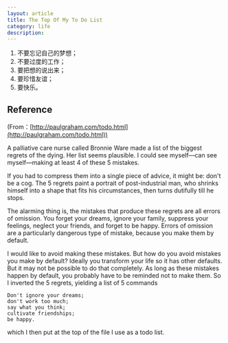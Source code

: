 ```yaml
---
layout: article
title: The Top Of My To Do List
category: life
description: 
---
```


1. 不要忘记自己的梦想；  
2. 不要过度的工作；  
3. 要把想的说出来；  
4. 要珍惜友谊；  
5. 要快乐。  

## Reference

(From：[http://paulgraham.com/todo.html](http://paulgraham.com/todo.html))

A palliative care nurse called Bronnie Ware made a list of the biggest regrets of the dying. Her list seems plausible. I could see myself—can see myself—making at least 4 of these 5 mistakes.

If you had to compress them into a single piece of advice, it might be: don't be a cog. The 5 regrets paint a portrait of post-industrial man, who shrinks himself into a shape that fits his circumstances, then turns dutifully till he stops.

The alarming thing is, the mistakes that produce these regrets are all errors of omission. You forget your dreams, ignore your family, suppress your feelings, neglect your friends, and forget to be happy. Errors of omission are a particularly dangerous type of mistake, because you make them by default.

I would like to avoid making these mistakes. But how do you avoid mistakes you make by default? Ideally you transform your life so it has other defaults. But it may not be possible to do that completely. As long as these mistakes happen by default, you probably have to be reminded not to make them. So I inverted the 5 regrets, yielding a list of 5 commands

~~~~
Don't ignore your dreams; 
don't work too much; 
say what you think; 
cultivate friendships; 
be happy.
~~~~

which I then put at the top of the file I use as a todo list.